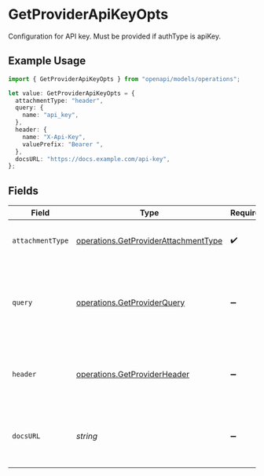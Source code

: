 # GetProviderApiKeyOpts

Configuration for API key. Must be provided if authType is apiKey.

## Example Usage

```typescript
import { GetProviderApiKeyOpts } from "openapi/models/operations";

let value: GetProviderApiKeyOpts = {
  attachmentType: "header",
  query: {
    name: "api_key",
  },
  header: {
    name: "X-Api-Key",
    valuePrefix: "Bearer ",
  },
  docsURL: "https://docs.example.com/api-key",
};
```

## Fields

| Field                                                                                        | Type                                                                                         | Required                                                                                     | Description                                                                                  | Example                                                                                      |
| -------------------------------------------------------------------------------------------- | -------------------------------------------------------------------------------------------- | -------------------------------------------------------------------------------------------- | -------------------------------------------------------------------------------------------- | -------------------------------------------------------------------------------------------- |
| `attachmentType`                                                                             | [operations.GetProviderAttachmentType](../../models/operations/getproviderattachmenttype.md) | :heavy_check_mark:                                                                           | How the API key should be attached to requests.                                              |                                                                                              |
| `query`                                                                                      | [operations.GetProviderQuery](../../models/operations/getproviderquery.md)                   | :heavy_minus_sign:                                                                           | Configuration for API key in query parameter. Must be provided if type is in-query.          |                                                                                              |
| `header`                                                                                     | [operations.GetProviderHeader](../../models/operations/getproviderheader.md)                 | :heavy_minus_sign:                                                                           | Configuration for API key in header. Must be provided if type is in-header.                  |                                                                                              |
| `docsURL`                                                                                    | *string*                                                                                     | :heavy_minus_sign:                                                                           | URL with more information about how to get or use an API key.                                | https://docs.example.com/api-key                                                             |